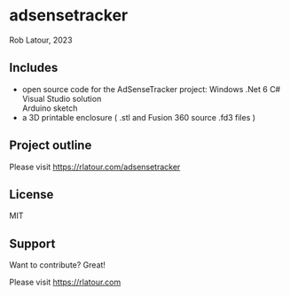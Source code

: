 # adsensetracker

Rob Latour, 2023

## Includes

- open source code for the AdSenseTracker project:
  Windows .Net 6 C# Visual Studio solution  
  Arduino sketch
- a 3D printable enclosure ( .stl and Fusion 360 source .fd3  files ) 

## Project outline

Please visit https://rlatour.com/adsensetracker

## License

MIT

## Support

Want to contribute? Great!

Please visit https://rlatour.com 

